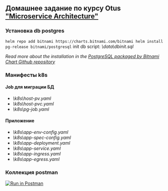## Домашнее задание по курсу Otus ["Microservice Architecture"](https://otus.ru/lessons/microservice-architecture/?int_source=courses_catalog&int_term=programming)

### Установка db postgres
`helm repo add bitnami https://charts.bitnami.com/bitnami
helm install pg-release bitnami/postgresql`
init db script: *\data\dbinit.sql*

*Read more about the installation in the [PostgreSQL packaged by Bitnami Chart Github repository](https://github.com/bitnami/charts/tree/master/bitnami/postgresql/#installing-the-chart)*

### Манифесты k8s
#### Job для миграции БД
- *\k8s\host-pv.yaml*
- *\k8s\host-pvc.yaml*
- *\k8s\pg-job.yaml*
#### Приложение
- *\k8s\app-env-config.yaml*
- *\k8s\app-spec-config.yaml*
- *\k8s\app-deployment.yaml*
- *\k8s\app-service.yaml*
- *\k8s\app-ingress.yaml*
- *\k8s\app-egress.yaml*


### Коллекция postman
[![Run in Postman](https://run.pstmn.io/button.svg)](https://app.getpostman.com/run-collection/8684620-ba32462f-a795-4ba2-b9bd-8cbc4e8a3d00?action=collection%2Ffork&collection-url=entityId%3D8684620-ba32462f-a795-4ba2-b9bd-8cbc4e8a3d00%26entityType%3Dcollection%26workspaceId%3D1c9635ea-c5e7-4ae3-ab6d-7fe223a5b93c)

["Microservice Architecture"]:(https://otus.ru/lessons/microservice-architecture/?int_source=courses_catalog&int_term=programming)
[PostgreSQL packaged by Bitnami Chart Github repository]:(https://github.com/bitnami/charts/tree/master/bitnami/postgresql/#installing-the-chart)
